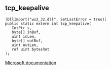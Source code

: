 ## tcp_keepalive

```
[DllImport("ws2_32.dll", SetLastError = true)]
public static extern int tcp_keepalive(
   IntPtr s,
   byte[] inBuf,
   uint inLen,
   byte[] outBuf,
   uint outLen,
   ref uint bytesRet
);
```

[Microsoft documentation](TODO)
